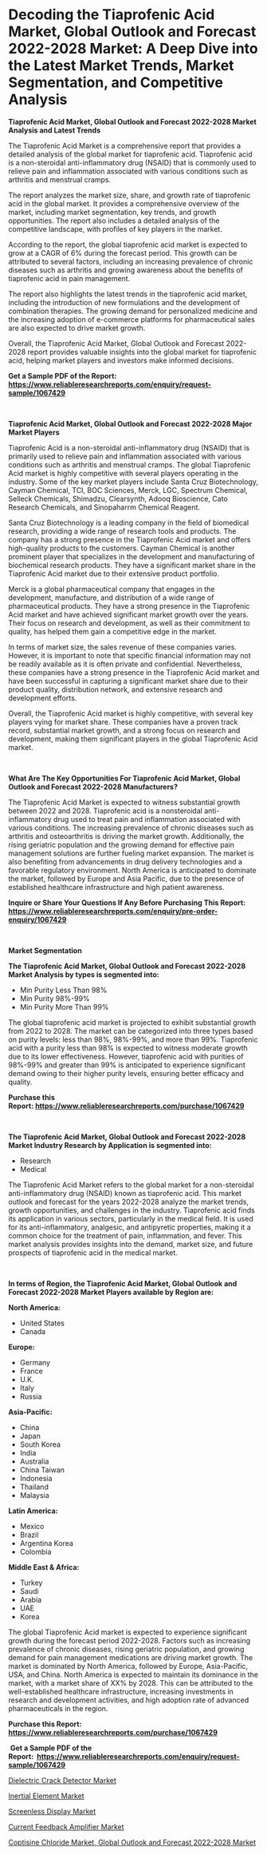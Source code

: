 <p><h1>Decoding the Tiaprofenic Acid Market, Global Outlook and Forecast 2022-2028 Market: A Deep Dive into the Latest Market Trends, Market Segmentation, and Competitive Analysis</h1></p><p><strong>Tiaprofenic Acid Market, Global Outlook and Forecast 2022-2028 Market Analysis and Latest Trends</strong></p>
<p><p>The Tiaprofenic Acid Market is a comprehensive report that provides a detailed analysis of the global market for tiaprofenic acid. Tiaprofenic acid is a non-steroidal anti-inflammatory drug (NSAID) that is commonly used to relieve pain and inflammation associated with various conditions such as arthritis and menstrual cramps.</p><p>The report analyzes the market size, share, and growth rate of tiaprofenic acid in the global market. It provides a comprehensive overview of the market, including market segmentation, key trends, and growth opportunities. The report also includes a detailed analysis of the competitive landscape, with profiles of key players in the market.</p><p>According to the report, the global tiaprofenic acid market is expected to grow at a CAGR of 6% during the forecast period. This growth can be attributed to several factors, including an increasing prevalence of chronic diseases such as arthritis and growing awareness about the benefits of tiaprofenic acid in pain management.</p><p>The report also highlights the latest trends in the tiaprofenic acid market, including the introduction of new formulations and the development of combination therapies. The growing demand for personalized medicine and the increasing adoption of e-commerce platforms for pharmaceutical sales are also expected to drive market growth.</p><p>Overall, the Tiaprofenic Acid Market, Global Outlook and Forecast 2022-2028 report provides valuable insights into the global market for tiaprofenic acid, helping market players and investors make informed decisions.</p></p>
<p><strong>Get a Sample PDF of the Report:&nbsp; <a href="https://www.reliableresearchreports.com/enquiry/request-sample/1067429">https://www.reliableresearchreports.com/enquiry/request-sample/1067429</a></strong></p>
<p>&nbsp;</p>
<p><strong>Tiaprofenic Acid Market, Global Outlook and Forecast 2022-2028 Major Market Players</strong></p>
<p><p>Tiaprofenic Acid is a non-steroidal anti-inflammatory drug (NSAID) that is primarily used to relieve pain and inflammation associated with various conditions such as arthritis and menstrual cramps. The global Tiaprofenic Acid market is highly competitive with several players operating in the industry. Some of the key market players include Santa Cruz Biotechnology, Cayman Chemical, TCI, BOC Sciences, Merck, LGC, Spectrum Chemical, Selleck Chemicals, Shimadzu, Clearsynth, Adooq Bioscience, Cato Research Chemicals, and Sinopaharrm Chemical Reagent.</p><p>Santa Cruz Biotechnology is a leading company in the field of biomedical research, providing a wide range of research tools and products. The company has a strong presence in the Tiaprofenic Acid market and offers high-quality products to the customers. Cayman Chemical is another prominent player that specializes in the development and manufacturing of biochemical research products. They have a significant market share in the Tiaprofenic Acid market due to their extensive product portfolio.</p><p>Merck is a global pharmaceutical company that engages in the development, manufacture, and distribution of a wide range of pharmaceutical products. They have a strong presence in the Tiaprofenic Acid market and have achieved significant market growth over the years. Their focus on research and development, as well as their commitment to quality, has helped them gain a competitive edge in the market.</p><p>In terms of market size, the sales revenue of these companies varies. However, it is important to note that specific financial information may not be readily available as it is often private and confidential. Nevertheless, these companies have a strong presence in the Tiaprofenic Acid market and have been successful in capturing a significant market share due to their product quality, distribution network, and extensive research and development efforts.</p><p>Overall, the Tiaprofenic Acid market is highly competitive, with several key players vying for market share. These companies have a proven track record, substantial market growth, and a strong focus on research and development, making them significant players in the global Tiaprofenic Acid market.</p></p>
<p>&nbsp;</p>
<p><strong>What Are The Key Opportunities For Tiaprofenic Acid Market, Global Outlook and Forecast 2022-2028 Manufacturers?</strong></p>
<p><p>The Tiaprofenic Acid Market is expected to witness substantial growth between 2022 and 2028. Tiaprofenic acid is a nonsteroidal anti-inflammatory drug used to treat pain and inflammation associated with various conditions. The increasing prevalence of chronic diseases such as arthritis and osteoarthritis is driving the market growth. Additionally, the rising geriatric population and the growing demand for effective pain management solutions are further fueling market expansion. The market is also benefiting from advancements in drug delivery technologies and a favorable regulatory environment. North America is anticipated to dominate the market, followed by Europe and Asia Pacific, due to the presence of established healthcare infrastructure and high patient awareness.</p></p>
<p><strong>Inquire or Share Your Questions If Any Before Purchasing This Report: <a href="https://www.reliableresearchreports.com/enquiry/pre-order-enquiry/1067429">https://www.reliableresearchreports.com/enquiry/pre-order-enquiry/1067429</a></strong></p>
<p>&nbsp;</p>
<p><strong>Market Segmentation</strong></p>
<p><strong>The Tiaprofenic Acid Market, Global Outlook and Forecast 2022-2028 Market Analysis by types is segmented into:</strong></p>
<p><ul><li>Min Purity Less Than 98%</li><li>Min Purity 98%-99%</li><li>Min Purity More Than 99%</li></ul></p>
<p><p>The global tiaprofenic acid market is projected to exhibit substantial growth from 2022 to 2028. The market can be categorized into three types based on purity levels: less than 98%, 98%-99%, and more than 99%. Tiaprofenic acid with a purity less than 98% is expected to witness moderate growth due to its lower effectiveness. However, tiaprofenic acid with purities of 98%-99% and greater than 99% is anticipated to experience significant demand owing to their higher purity levels, ensuring better efficacy and quality.</p></p>
<p><strong>Purchase this Report:&nbsp;<a href="https://www.reliableresearchreports.com/purchase/1067429">https://www.reliableresearchreports.com/purchase/1067429</a></strong></p>
<p>&nbsp;</p>
<p><strong>The Tiaprofenic Acid Market, Global Outlook and Forecast 2022-2028 Market Industry Research by Application is segmented into:</strong></p>
<p><ul><li>Research</li><li>Medical</li></ul></p>
<p><p>The Tiaprofenic Acid Market refers to the global market for a non-steroidal anti-inflammatory drug (NSAID) known as tiaprofenic acid. This market outlook and forecast for the years 2022-2028 analyze the market trends, growth opportunities, and challenges in the industry. Tiaprofenic acid finds its application in various sectors, particularly in the medical field. It is used for its anti-inflammatory, analgesic, and antipyretic properties, making it a common choice for the treatment of pain, inflammation, and fever. This market analysis provides insights into the demand, market size, and future prospects of tiaprofenic acid in the medical market.</p></p>
<p>&nbsp;</p>
<p><strong>In terms of Region, the Tiaprofenic Acid Market, Global Outlook and Forecast 2022-2028 Market Players available by Region are:</strong></p>
<p>
    <p> <strong> North America: </strong>
        <ul>
            <li>United States</li>
            <li>Canada</li>
        </ul>
        </p> 
    <p> <strong> Europe: </strong>
        <ul>
            <li>Germany</li>
            <li>France</li>
            <li>U.K.</li>
            <li>Italy</li>
            <li>Russia</li>
        </ul>
        </p> 
    <p> <strong> Asia-Pacific: </strong>
        <ul>
            <li>China</li>
            <li>Japan</li>
            <li>South Korea</li>
            <li>India</li>
            <li>Australia</li>
            <li>China Taiwan</li>
            <li>Indonesia</li>
            <li>Thailand</li>
            <li>Malaysia</li>
        </ul>
        </p> 
    <p> <strong> Latin America: </strong>
        <ul>
            <li>Mexico</li>
            <li>Brazil</li>
            <li>Argentina Korea</li>
            <li>Colombia</li>
        </ul>
        </p> 
    <p> <strong> Middle East & Africa: </strong>
        <ul>
            <li>Turkey</li>
            <li>Saudi</li>
            <li>Arabia</li>
            <li>UAE</li>
            <li>Korea</li>
        </ul>
    </p>
    </p>
<p><p>The global Tiaprofenic Acid market is expected to experience significant growth during the forecast period 2022-2028. Factors such as increasing prevalence of chronic diseases, rising geriatric population, and growing demand for pain management medications are driving market growth. The market is dominated by North America, followed by Europe, Asia-Pacific, USA, and China. North America is expected to maintain its dominance in the market, with a market share of XX% by 2028. This can be attributed to the well-established healthcare infrastructure, increasing investments in research and development activities, and high adoption rate of advanced pharmaceuticals in the region.</p></p>
<p><strong>Purchase this Report: <a href="https://www.reliableresearchreports.com/purchase/1067429">https://www.reliableresearchreports.com/purchase/1067429</a></strong></p>
<p>&nbsp;<strong>Get a Sample PDF of the Report:&nbsp;&nbsp;<a href="https://www.reliableresearchreports.com/enquiry/request-sample/1067429">https://www.reliableresearchreports.com/enquiry/request-sample/1067429</a></strong></p>
<p><strong></strong></p>
<p><p><a href="https://www.reportprime.com/dielectric-crack-detector-r5535">Dielectric Crack Detector Market</a></p><p><a href="https://www.reportprime.com/inertial-element-r5536">Inertial Element Market</a></p><p><a href="https://www.linkedin.com/pulse/screenless-display-market-research-report-unlocks-analysis-exjee/">Screenless Display Market</a></p><p><a href="https://www.linkedin.com/pulse/current-feedback-amplifier-market-size-share-amp-trends-udebe/">Current Feedback Amplifier Market</a></p><p><a href="https://github.com/NorbertYates/Market-Research-Report-List-1/blob/main/coptisine-chloride-market-global-outlook-and-forecast-2022-2028-market.md">Coptisine Chloride Market, Global Outlook and Forecast 2022-2028 Market</a></p></p>